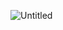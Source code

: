 ![Untitled](https://user-images.githubusercontent.com/105854053/177558712-d61e3705-8665-456d-be04-44784f7a20f7.jpg)

